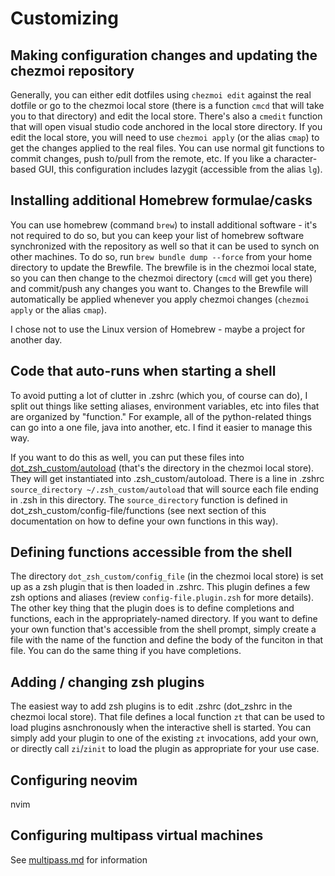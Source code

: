 # Customizing

## Making configuration changes and updating the chezmoi repository

Generally, you can either edit dotfiles using `chezmoi edit` against the real dotfile or go to the chezmoi local store (there is a function `cmcd` that will take you to that directory) and edit the local store. There's also a `cmedit` function that will open visual studio code anchored in the local store directory. If you edit the local store, you will need to use `chezmoi apply` (or the alias `cmap`) to get the changes applied to the real files. You can use normal git functions to commit changes, push to/pull from the remote, etc. If you like a character-based GUI, this configuration includes lazygit (accessible from the alias `lg`).

## Installing additional Homebrew formulae/casks

You can use homebrew (command `brew`) to install additional software - it's not required to do so, but you can keep your list of homebrew software synchronized with the repository as well so that it can be used to synch on other machines. To do so, run `brew bundle dump --force` from your home directory to update the Brewfile. The brewfile is in the chezmoi local state, so you can then change to the chezmoi directory (`cmcd` will get you there) and commit/push any changes you want to. Changes to the Brewfile will automatically be applied whenever you apply chezmoi changes (`chezmoi apply` or the alias `cmap`). 

I chose not to use the Linux version of Homebrew - maybe a project for another day.

## Code that auto-runs when starting a shell

To avoid putting a lot of clutter in .zshrc (which you, of course can do), I split out things like setting aliases, environment variables, etc into files that are organized by "function." For example, all of the python-related things can go into a one file, java into another, etc. I find it easier to manage this way.

If you want to do this as well, you can put these files into [dot_zsh_custom/autoload](../dot_zsh_custom/autoload) (that's the directory in the chezmoi local store). They will get instantiated into .zsh_custom/autoload. There is a line in .zshrc `source_directory ~/.zsh_custom/autoload` that will source each file ending in .zsh in this directory. The `source_directory` function is defined in dot_zsh_custom/config-file/functions (see next section of this documentation on how to define your own functions in this way).

## Defining functions accessible from the shell

The directory `dot_zsh_custom/config_file` (in the chezmoi local store) is set up as a zsh plugin that is then loaded in .zshrc. This plugin defines a few zsh options and aliases (review `config-file.plugin.zsh` for more details). The other key thing that the plugin does is to define completions and functions, each in the appropriately-named directory. If you want to define your own function that's accessible from the shell prompt, simply create a file with the name of the function and define the body of the funciton in that file. You can do the same thing if you have completions.

## Adding / changing zsh plugins

The easiest way to add zsh plugins is to edit .zshrc (dot_zshrc in the chezmoi local store). That file defines a local function `zt` that can be used to load plugins asnchronously when the interactive shell is started. You can simply add your plugin to one of the existing `zt` invocations, add your own, or directly call `zi`/`zinit` to load the plugin as appropriate for your use case.

## Configuring neovim

nvim

## Configuring multipass virtual machines

See [multipass.md](multipass.md) for information